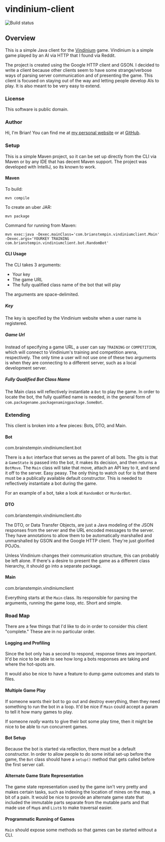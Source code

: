 # vindinium-client

![Build status](https://travis-ci.org/bstempi/vindinium-client.svg)

## Overview

This is a simple Java client for the [Vindinium](http://vindinium.org) game.  Vindinium is a simple game played by an AI via HTTP that I found via Reddit.

The project is created using the Google HTTP client and GSON.  I decided to write a client because other clients seem to have some strange/verbose ways of parsing server communication and of presenting the game.  This client is focused on staying out of the way and letting people develop AIs to play.  It is also meant to be very easy to extend.

### License
This software is public domain.

### Author
Hi, I'm Brian!  You can find me at [my personal website](http://brianstempin.com) or at [GitHub](http://github.com/bstempi).

### Setup

This is a simple Maven project, so it can be set up directly from the CLI via Maven or by any IDE that has decent Maven support.  The project was developed with IntelliJ, so its known to work.

#### Maven

To build:

    mvn compile

To create an uber JAR:

    mvn package
    
Command for running from Maven:

    mvn exec:java -Dexec.mainClass='com.brianstempin.vindiniumclient.Main' -Dexec.args='YOURKEY TRAINING com.brianstempin.vindiniumclient.bot.RandomBot'

#### CLI Usage

The CLI takes 3 arguments:

* Your key
* The game URL
* The fully qualified class name of the bot that will play

The arguments are space-delimited.

##### Key
The key is specified by the Vindinium website when a user name is registered.

##### Game Url
Instead of specifying a game URL, a user can say `TRAINING` or `COMPETITION`, which will connect to Vindinium's training and competition arena, respectively.  The only time a user will not use one of these two arguments is when they are connecting to a different server, such as a local development server.

##### Fully Qualified Bot Class Name
The Main class will reflectively instantiate a `Bot` to play the game.  In order to locate the bot, the fully qualified name is needed, in the general form of `com.packagename.packagenamingpackage.SomeBot`.

### Extending
This client is broken into a few pieces:  Bots, DTO, and Main.

#### Bot
com.brainstempin.vindiniumclient.bot

There is a `Bot` interface that serves as the parent of all bots.  The gits is that a `GameState` is passed into the bot, it makes its decision, and then returns a `BotMove`.  The `Main` class will take that move, attach an API key to it, and send it off to the server.  Easy peasy.  The only thing to watch out for is that there must be a publically available default constructor.  This is needed to reflectively instantiate a bot during the game.

For an example of a bot, take a look at `RandomBot` or `MurderBot`.

#### DTO
com.brianstempin.vindiniumclient.dto

The DTO, or Data Transfer Objects, are just a Java modeling of the JSON responses from the server and the URL encoded messages to the server.  They have annotations to allow them to be automatically marshalled and unmarshalled by GSON and the Google HTTP client.  They're just glorified POJOs.

Unless Vindinium changes their communication structure, this can probably be left alone.  If there's a desire to present the game as a different class hierarchy, it should go into a separate package.

#### Main
com.brianstempin.vindiniumclient

Everything starts at the `Main` class.  Its responsible for parsing the arguments, running the game loop, etc.  Short and simple.

### Road Map
There are a few things that I'd like to do in order to consider this client "complete."  These are in no particular order.

#### Logging and Profiling
Since the bot only has a second to respond, response times are important.  It'd be nice to be able to see how long a bots responses are taking and where the hot-spots are.

It would also be nice to have a feature to dump game outcomes and stats to files.

#### Multiple Game Play
If someone wants their bot to go out and destroy everything, then they need something to run the bot in a loop.  It'd be nice if `Main` could accept a param to tell it how many games to play.

If someone *really* wants to give their bot some play time, then it might be nice to be able to run concurrent games.

#### Bot Setup
Because the bot is started via reflection, there must be a default constructor.  In order to allow people to do some initial set-up before the game, the `Bot` class should have a `setup()` method that gets called before the first server call.

#### Alternate Game State Representation
The game state representation used by the game isn't very pretty and makes certain tasks, such as indexing the location of mines on the map, a bit of a pain.  It would be nice to provide an alternate game state that included the immutable parts separate from the mutable parts and that made use of `Map`s and `List`s to make traversal easier.

#### Programmatic Running of Games
`Main` should expose some methods so that games can be started without a CLI.